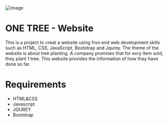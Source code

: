 ![image](https://github.com/xmChen24/one-tree/blob/master/image/One-Tree22.png)

ONE TREE - Website
=

This is a project to creat a website using fron end web development skills such as HTML, CSS, JavaScript, Bootstrap and Jqurey.
The theme of the website is about tree planting. A company promises that for evry item sold, they plant 1 tree. This website provides the information of how they have done so far.  
####

Requirements
=
* HTML&CSS
* Javascript
* JQUREY
* Bootstrap
